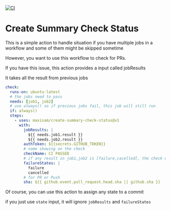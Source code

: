[![CI](https://github.com/maxisam/create-summary-check-status/actions/workflows/CI.yml/badge.svg)](https://github.com/maxisam/create-summary-check-status/actions/workflows/CI.yml)

# Create Summary Check Status

This is a simple action to handle situation if you have multiple jobs in a workflow and some of them might be skipped sometime

However, you want to use this workflow to check for PRs.

If you have this issue, this action provides a input called jobResults

It takes all the result from previous jobs

```yml
check:
  runs-on: ubuntu-latest
  # the jobs need to pass
  needs: [job1, job2]
  # use always() so if previous jobs fail, this job will still run
  if: always()
  steps:
    - uses: maxisam/create-summary-check-status@v1
      with:
        jobResults: |
          ${{ needs.job1.result }}
          ${{ needs.job2.result }}
        authToken: ${{secrets.GITHUB_TOKEN}}
        # name showing on the check
        checkName: CI PASSED
        # if any result in job1,job2 is [failure,cacelled], the check will be failure, otherwise the check will be success
        failureStates: |
          failure
          cancelled
        # for PR or Push
        sha: ${{ github.event.pull_request.head.sha || github.sha }}
```

Of course, you can use this action to assign any state to a commit

if you just use `state` input, it will ignore `jobResults` and `failureStates`
